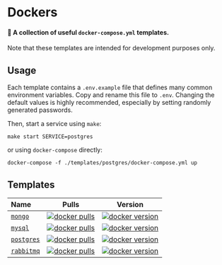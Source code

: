 # Dockers

#### 🐳 A collection of useful `docker-compose.yml` templates.

Note that these templates are intended for development purposes only.

## Usage

Each template contains a `.env.example` file that defines many common environment variables. Copy and rename this file
to `.env`. Changing the default values is highly recommended, especially by setting randomly generated passwords.

Then, start a service using `make`:

```shell
make start SERVICE=postgres
```

or using `docker-compose` directly:

```shell
docker-compose -f ./templates/postgres/docker-compose.yml up
```

## Templates

| Name                                                                          |                                                Pulls                                                 |                                                    Version                                                     |
|:------------------------------------------------------------------------------|:----------------------------------------------------------------------------------------------------:|:--------------------------------------------------------------------------------------------------------------:|
| [`mongo`](https://github.com/spridev/dockers/tree/main/templates/mongo)       |    [![docker pulls](https://img.shields.io/docker/pulls/_/mongo)](https://hub.docker.com/_/mongo)    |    [![docker version](https://img.shields.io/docker/v/_/mongo?sort=semver)](https://hub.docker.com/_/mongo)    |
| [`mysql`](https://github.com/spridev/dockers/tree/main/templates/mysql)       |    [![docker pulls](https://img.shields.io/docker/pulls/_/mysql)](https://hub.docker.com/_/mysql)    |    [![docker version](https://img.shields.io/docker/v/_/mysql?sort=semver)](https://hub.docker.com/_/mysql)    |
| [`postgres`](https://github.com/spridev/dockers/tree/main/templates/postgres) | [![docker pulls](https://img.shields.io/docker/pulls/_/postgres)](https://hub.docker.com/_/postgres) | [![docker version](https://img.shields.io/docker/v/_/postgres?sort=semver)](https://hub.docker.com/_/postgres) |
| [`rabbitmq`](https://github.com/spridev/dockers/tree/main/templates/rabbitmq) | [![docker pulls](https://img.shields.io/docker/pulls/_/rabbitmq)](https://hub.docker.com/_/rabbitmq) | [![docker version](https://img.shields.io/docker/v/_/rabbitmq?sort=semver)](https://hub.docker.com/_/rabbitmq) |
